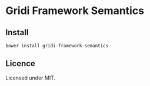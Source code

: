 # Gridi Framework Semantics

## Install
`bower install gridi-framework-semantics`

## Licence

Licensed under MIT.
